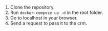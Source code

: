 1. Clone the repository.
2. Run `docker-compose up -d` in the root folder.
3. Go to localhost in your browser.
4. Send a request to pass it to the crm.
